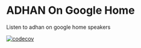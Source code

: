 # ADHAN On Google Home
Listen to adhan on google home speakers

[![codecov](https://codecov.io/gh/elmasria/adhan-on-google-home/branch/main/graph/badge.svg?token=F0ZP5R7LR1)](https://codecov.io/gh/elmasria/adhan-on-google-home)